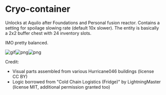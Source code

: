# Cryo-container

Unlocks at Aquilo after Foundations and Personal fusion reactor. Contains a setting for spoilage slowing rate (default 10x slower). The entity is basically a 2x2 buffer chest with 24 inventory slots.

IMO pretty balanced.

![gif](https://i.imgur.com/b6dHsJV.gif)![png](https://i.imgur.com/7ZSQA0l.png)![png](https://i.imgur.com/wiWs21s.png)

Credit:
- Visual parts assembled from various Hurricane046 buildings (license CC BY)
- Logic borrowed from "Cold Chain Logistics (Fridge)" by LightningMaster (license MIT, additional permission granted too)